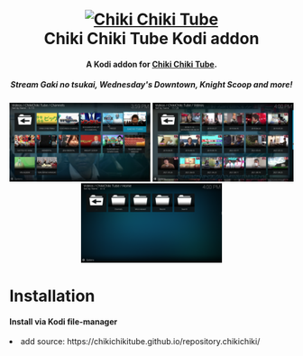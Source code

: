 <h1 align="center">
  <br>
  <a href="https://chikichiki.tube/"><img src="https://chikichiki.tube/img/logo.svg" alt="Chiki Chiki Tube" width="200"></a>
  <br>
  Chiki Chiki Tube Kodi addon
  <br>
</h1>

<h4 align="center">A Kodi addon for <a href="https://chikichiki.tube/" target="_blank">Chiki Chiki Tube</a>.</h4>
<h5 align="center">Stream Gaki no tsukai, Wednesday's Downtown, Knight Scoop and more!</h5>

<div align="center">
<img src="https://raw.githubusercontent.com/chikichikitube/kodi/master/resources/screenshot1.png" width=250/>
<img src="https://raw.githubusercontent.com/chikichikitube/kodi/master/resources/screenshot2.png" width="250"/>
<img src="https://raw.githubusercontent.com/chikichikitube/kodi/master/resources/screenshot3.png" width=250/>
</div>

<h1>Installation</h1>
<h4>Install via Kodi file-manager</h4>
<li>add source: https://chikichikitube.github.io/repository.chikichiki/</li>
